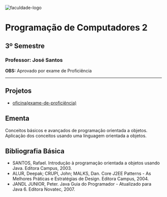 ![faculdade-logo](https://doity.com.br/media/doity/eventos/evento-13392-logo_organizador.png)

# Programação de Computadores 2

## 3º Semestre

### **Professor:** José Santos

**OBS:** Aprovado por exame de Proficiência

---

## Projetos

- [oficina(exame-de-proficiência)]()

## Ementa

Conceitos básicos e avançados de programação orientada a objetos. Aplicação dos conceitos usando
uma linguagem orientada a objetos.

## Bibliografia Básica

- SANTOS, Rafael. Introdução à programação orientada a objetos usando Java. Editora Campus, 2003.
- ALUR, Deepak; CRUPI, John; MALKS, Dan. Core J2EE Patterns - As Melhores Práticas e Estratégias de Design. Editora Campus, 2004.
- JANDL JUNIOR, Peter. Java Guia do Programador - Atualizado para Java 6. Editora Novatec, 2007.
